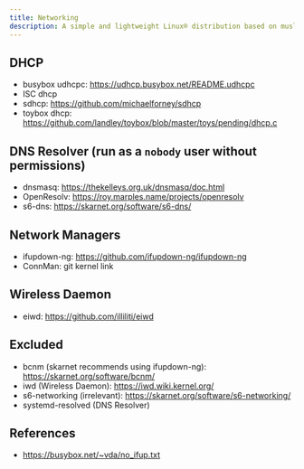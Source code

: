 ```yaml
---
title: Networking
description: A simple and lightweight Linux® distribution based on musl libc and toybox
---
```


## DHCP
- busybox udhcpc: https://udhcp.busybox.net/README.udhcpc
- ISC dhcp
- sdhcp: https://github.com/michaelforney/sdhcp
- toybox dhcp: https://github.com/landley/toybox/blob/master/toys/pending/dhcp.c

## DNS Resolver (run as a `nobody` user without permissions)
- dnsmasq: https://thekelleys.org.uk/dnsmasq/doc.html
- OpenResolv: https://roy.marples.name/projects/openresolv
- s6-dns: https://skarnet.org/software/s6-dns/

## Network Managers
- ifupdown-ng: https://github.com/ifupdown-ng/ifupdown-ng
- ConnMan: git kernel link

## Wireless Daemon
- eiwd: https://github.com/illiliti/eiwd

## Excluded
- bcnm (skarnet recommends using ifupdown-ng): https://skarnet.org/software/bcnm/
- iwd (Wireless Daemon): https://iwd.wiki.kernel.org/
- s6-networking (irrelevant): https://skarnet.org/software/s6-networking/
- systemd-resolved (DNS Resolver)

## References
- https://busybox.net/~vda/no_ifup.txt
